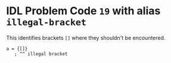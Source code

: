 # IDL Problem Code `19` with alias `illegal-bracket`

<!--@include: ./severity/disable_problem.md-->

<!--@include: ./severity/execution_error.md-->

This identifies brackets `[]` where they shouldn't be encountered.

```idl
a = {[]}
   ; ^^ illegal bracket
```

